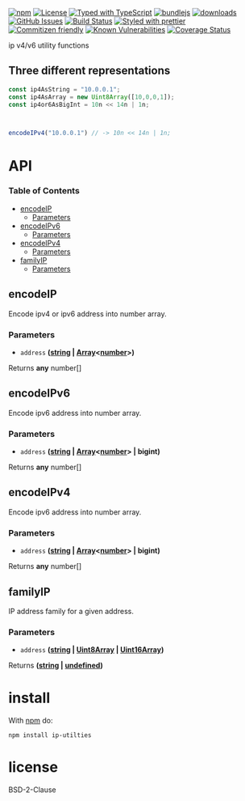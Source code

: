 [![npm](https://img.shields.io/npm/v/ip-utilties.svg)](https://www.npmjs.com/package/ip-utilties)
[![License](https://img.shields.io/badge/License-0BSD-blue.svg)](https://spdx.org/licenses/0BSD.html)
[![Typed with TypeScript](https://flat.badgen.net/badge/icon/Typed?icon=typescript\&label\&labelColor=blue\&color=555555)](https://typescriptlang.org)
[![bundlejs](https://deno.bundlejs.com/?q=ip-utilties\&badge=detailed)](https://bundlejs.com/?q=ip-utilties)
[![downloads](http://img.shields.io/npm/dm/ip-utilties.svg?style=flat-square)](https://npmjs.org/package/ip-utilties)
[![GitHub Issues](https://img.shields.io/github/issues/arlac77/ip-utilties.svg?style=flat-square)](https://github.com/arlac77/ip-utilties/issues)
[![Build Status](https://img.shields.io/endpoint.svg?url=https%3A%2F%2Factions-badge.atrox.dev%2Farlac77%2Fip-utilties%2Fbadge\&style=flat)](https://actions-badge.atrox.dev/arlac77/ip-utilties/goto)
[![Styled with prettier](https://img.shields.io/badge/styled_with-prettier-ff69b4.svg)](https://github.com/prettier/prettier)
[![Commitizen friendly](https://img.shields.io/badge/commitizen-friendly-brightgreen.svg)](http://commitizen.github.io/cz-cli/)
[![Known Vulnerabilities](https://snyk.io/test/github/arlac77/ip-utilties/badge.svg)](https://snyk.io/test/github/arlac77/ip-utilties)
[![Coverage Status](https://coveralls.io/repos/arlac77/ip-utilties/badge.svg)](https://coveralls.io/github/arlac77/ip-utilties)

ip v4/v6 utility functions

## Three different representations

```javascript
const ip4AsString = "10.0.0.1";
const ip4AsArray = new Uint8Array([10,0,0,1]);
const ip4or6AsBigInt = 10n << 14n | 1n;



encodeIPv4("10.0.0.1") // -> 10n << 14n | 1n;
```

# API

<!-- Generated by documentation.js. Update this documentation by updating the source code. -->

### Table of Contents

*   [encodeIP](#encodeip)
    *   [Parameters](#parameters)
*   [encodeIPv6](#encodeipv6)
    *   [Parameters](#parameters-1)
*   [encodeIPv4](#encodeipv4)
    *   [Parameters](#parameters-2)
*   [familyIP](#familyip)
    *   [Parameters](#parameters-3)

## encodeIP

Encode ipv4 or ipv6 address into number array.

### Parameters

*   `address` **([string](https://developer.mozilla.org/docs/Web/JavaScript/Reference/Global_Objects/String) | [Array](https://developer.mozilla.org/docs/Web/JavaScript/Reference/Global_Objects/Array)<[number](https://developer.mozilla.org/docs/Web/JavaScript/Reference/Global_Objects/Number)>)**&#x20;

Returns **any** number\[]

## encodeIPv6

Encode ipv6 address into number array.

### Parameters

*   `address` **([string](https://developer.mozilla.org/docs/Web/JavaScript/Reference/Global_Objects/String) | [Array](https://developer.mozilla.org/docs/Web/JavaScript/Reference/Global_Objects/Array)<[number](https://developer.mozilla.org/docs/Web/JavaScript/Reference/Global_Objects/Number)> | bigint)**&#x20;

Returns **any** number\[]

## encodeIPv4

Encode ipv6 address into number array.

### Parameters

*   `address` **([string](https://developer.mozilla.org/docs/Web/JavaScript/Reference/Global_Objects/String) | [Array](https://developer.mozilla.org/docs/Web/JavaScript/Reference/Global_Objects/Array)<[number](https://developer.mozilla.org/docs/Web/JavaScript/Reference/Global_Objects/Number)> | bigint)**&#x20;

Returns **any** number\[]

## familyIP

IP address family for a given address.

### Parameters

*   `address` **([string](https://developer.mozilla.org/docs/Web/JavaScript/Reference/Global_Objects/String) | [Uint8Array](https://developer.mozilla.org/docs/Web/JavaScript/Reference/Global_Objects/Uint8Array) | [Uint16Array](https://developer.mozilla.org/docs/Web/JavaScript/Reference/Global_Objects/Uint16Array))**&#x20;

Returns **([string](https://developer.mozilla.org/docs/Web/JavaScript/Reference/Global_Objects/String) | [undefined](https://developer.mozilla.org/docs/Web/JavaScript/Reference/Global_Objects/undefined))**&#x20;

# install

With [npm](http://npmjs.org) do:

```shell
npm install ip-utilties
```

# license

BSD-2-Clause
